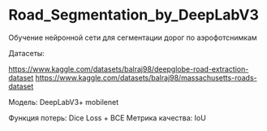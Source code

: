 # Road_Segmentation_by_DeepLabV3

Обучение нейронной сети для сегментации дорог по аэрофотснимкам

Датасеты:

https://www.kaggle.com/datasets/balraj98/deepglobe-road-extraction-dataset
https://www.kaggle.com/datasets/balraj98/massachusetts-roads-dataset

Модель:
DeepLabV3+ mobilenet

Функция потерь: Dice Loss + BCE
Метрика качества: IoU

